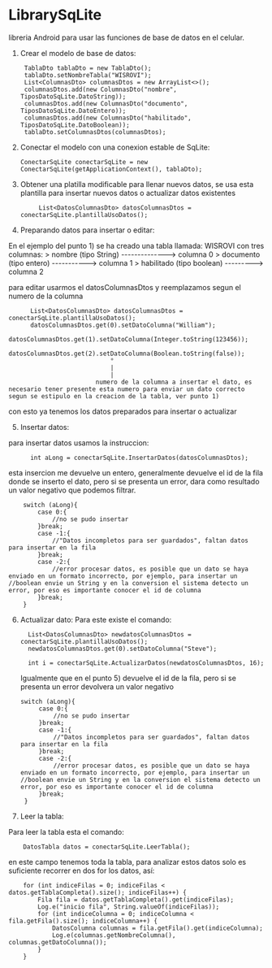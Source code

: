 # LibrarySqLite
libreria Android para usar las funciones de base de datos en el celular.

1) Crear el modelo de base de datos:

        TablaDto tablaDto = new TablaDto();
        tablaDto.setNombreTabla("WISROVI");
        List<ColumnasDto> columnasDtos = new ArrayList<>();
        columnasDtos.add(new ColumnasDto("nombre", TiposDatoSqLite.DatoString));
        columnasDtos.add(new ColumnasDto("documento", TiposDatoSqLite.DatoEntero));
        columnasDtos.add(new ColumnasDto("habilitado", TiposDatoSqLite.DatoBoolean));
        tablaDto.setColumnasDtos(columnasDtos);
        
2)  Conectar el modelo con una conexion estable de SqLite:

        ConectarSqLite conectarSqLite = new ConectarSqLite(getApplicationContext(), tablaDto);
        
3) Obtener una platilla modificable para llenar nuevos datos, se usa esta plantilla para insertar nuevos datos o actualizar datos existentes

            List<DatosColumnasDto> datosColumnasDtos = conectarSqLite.plantillaUsoDatos();
            
4) Preparando datos para insertar o editar:

  En el ejemplo del punto 1) se ha creado una tabla llamada: WISROVI
  con tres columnas:
    > nombre (tipo String) --------------> columna 0
    > documento (tipo entero) -----------> columna 1
    > habilitado (tipo boolean) ---------> columna 2

  para editar usarmos el datosColumnasDtos y reemplazamos segun el numero de la columna
  
          List<DatosColumnasDto> datosColumnasDtos = conectarSqLite.plantillaUsoDatos();
          datosColumnasDtos.get(0).setDatoColumna("William");
          datosColumnasDtos.get(1).setDatoColumna(Integer.toString(123456));
          datosColumnasDtos.get(2).setDatoColumna(Boolean.toString(false));
                                °
                                |
                                |
                            numero de la columna a insertar el dato, es necesario tener presente esta numero para enviar un dato correcto segun se estipulo en la creacion de la tabla, ver punto 1)
          
  con esto ya tenemos los datos preparados para insertar o actualizar
  
5) Insertar datos:

  para insertar datos usamos la instruccion:
  
          int aLong = conectarSqLite.InsertarDatos(datosColumnasDtos);
          
  esta insercion me devuelve un entero, generalmente devuelve el id de la fila donde se inserto el dato, pero si se presenta un error, dara como resultado un valor negativo que podemos filtrar.
  
        switch (aLong){
            case 0:{
                //no se pudo insertar
            }break;
            case -1:{
                //"Datos incompletos para ser guardados", faltan datos para insertar en la fila
            }break;
            case -2:{
                //error procesar datos, es posible que un dato se haya enviado en un formato incorrecto, por ejemplo, para insertar un                   //boolean envie un String y en la conversion el sistema detecto un error, por eso es importante conocer el id de columna
            }break;
        }
          
          
6) Actualizar dato:
    Para este existe el comando:
    
         List<DatosColumnasDto> newdatosColumnasDtos = conectarSqLite.plantillaUsoDatos();
         newdatosColumnasDtos.get(0).setDatoColumna("Steve");
         
         int i = conectarSqLite.ActualizarDatos(newdatosColumnasDtos, 16);       
         
    Igualmente que en el punto 5) devuelve el id de la fila, pero si se presenta un error devolvera un valor negativo
    
    
       switch (aLong){
            case 0:{
                //no se pudo insertar
            }break;
            case -1:{
                //"Datos incompletos para ser guardados", faltan datos para insertar en la fila
            }break;
            case -2:{
                //error procesar datos, es posible que un dato se haya enviado en un formato incorrecto, por ejemplo, para insertar un                   //boolean envie un String y en la conversion el sistema detecto un error, por eso es importante conocer el id de columna
            }break;
        }
        
  
7) Leer la tabla:

  Para leer la tabla esta el comando:
  
        DatosTabla datos = conectarSqLite.LeerTabla();
        
 en este campo tenemos toda la tabla, para analizar estos datos solo es suficiente recorrer en dos for los datos, así:
 
        for (int indiceFilas = 0; indiceFilas < datos.getTablaCompleta().size(); indiceFilas++) {
            Fila fila = datos.getTablaCompleta().get(indiceFilas);
            Log.e("inicio fila", String.valueOf(indiceFilas));
            for (int indiceColumna = 0; indiceColumna < fila.getFila().size(); indiceColumna++) {
                DatosColumna columnas = fila.getFila().get(indiceColumna);
                Log.e(columnas.getNombreColumna(), columnas.getDatoColumna());
            }
        }
 
 
  


